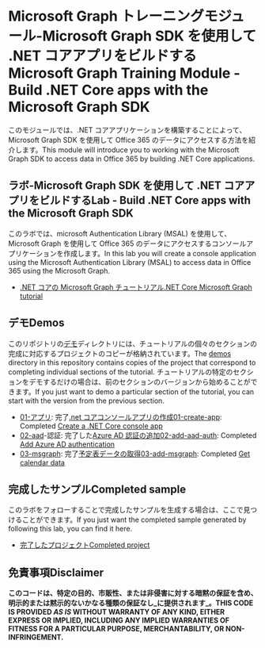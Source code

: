# <a name="microsoft-graph-training-module---build-net-core-apps-with-the-microsoft-graph-sdk"></a><span data-ttu-id="3ce29-101">Microsoft Graph トレーニングモジュール-Microsoft Graph SDK を使用して .NET コアアプリをビルドする</span><span class="sxs-lookup"><span data-stu-id="3ce29-101">Microsoft Graph Training Module - Build .NET Core apps with the Microsoft Graph SDK</span></span>

<span data-ttu-id="3ce29-102">このモジュールでは、.NET コアアプリケーションを構築することによって、Microsoft Graph SDK を使用して Office 365 のデータにアクセスする方法を紹介します。</span><span class="sxs-lookup"><span data-stu-id="3ce29-102">This module will introduce you to working with the Microsoft Graph SDK to access data in Office 365 by building .NET Core applications.</span></span>

## <a name="lab---build-net-core-apps-with-the-microsoft-graph-sdk"></a><span data-ttu-id="3ce29-103">ラボ-Microsoft Graph SDK を使用して .NET コアアプリをビルドする</span><span class="sxs-lookup"><span data-stu-id="3ce29-103">Lab - Build .NET Core apps with the Microsoft Graph SDK</span></span>

<span data-ttu-id="3ce29-104">このラボでは、microsoft Authentication Library (MSAL) を使用して、Microsoft Graph を使用して Office 365 のデータにアクセスするコンソールアプリケーションを作成します。</span><span class="sxs-lookup"><span data-stu-id="3ce29-104">In this lab you will create a console application using the Microsoft Authentication Library (MSAL) to access data in Office 365 using the Microsoft Graph.</span></span>

- [<span data-ttu-id="3ce29-105">.NET コアの Microsoft Graph チュートリアル</span><span class="sxs-lookup"><span data-stu-id="3ce29-105">.NET Core Microsoft Graph tutorial</span></span>](https://docs.microsoft.com/graph/tutorials/dotnet-core)

## <a name="demos"></a><span data-ttu-id="3ce29-106">デモ</span><span class="sxs-lookup"><span data-stu-id="3ce29-106">Demos</span></span>

<span data-ttu-id="3ce29-107">このリポジトリの[デモ](./demos)ディレクトリには、チュートリアルの個々のセクションの完成に対応するプロジェクトのコピーが格納されています。</span><span class="sxs-lookup"><span data-stu-id="3ce29-107">The [demos](./demos) directory in this repository contains copies of the project that correspond to completing individual sections of the tutorial.</span></span> <span data-ttu-id="3ce29-108">チュートリアルの特定のセクションをデモするだけの場合は、前のセクションのバージョンから始めることができます。</span><span class="sxs-lookup"><span data-stu-id="3ce29-108">If you just want to demo a particular section of the tutorial, you can start with the version from the previous section.</span></span>

- <span data-ttu-id="3ce29-109">[01-アプリ](demos/01-create-app): 完了[.net コアコンソールアプリの作成](https://docs.microsoft.com/graph/tutorials/dotnet-core?tutorial-step=1)</span><span class="sxs-lookup"><span data-stu-id="3ce29-109">[01-create-app](demos/01-create-app): Completed [Create a .NET Core console app](https://docs.microsoft.com/graph/tutorials/dotnet-core?tutorial-step=1)</span></span>
- <span data-ttu-id="3ce29-110">[02-aad](demos/02-add-aad-auth)-認証: 完了した[Azure AD 認証の追加](https://docs.microsoft.com/graph/tutorials/dotnet-core?tutorial-step=3)</span><span class="sxs-lookup"><span data-stu-id="3ce29-110">[02-add-aad-auth](demos/02-add-aad-auth): Completed [Add Azure AD authentication](https://docs.microsoft.com/graph/tutorials/dotnet-core?tutorial-step=3)</span></span>
- <span data-ttu-id="3ce29-111">[03-msgraph](demos/03-add-msgraph): 完了[予定表データの取得](https://docs.microsoft.com/graph/tutorials/dotnet-core?tutorial-step=4)</span><span class="sxs-lookup"><span data-stu-id="3ce29-111">[03-add-msgraph](demos/03-add-msgraph): Completed [Get calendar data](https://docs.microsoft.com/graph/tutorials/dotnet-core?tutorial-step=4)</span></span>

## <a name="completed-sample"></a><span data-ttu-id="3ce29-112">完成したサンプル</span><span class="sxs-lookup"><span data-stu-id="3ce29-112">Completed sample</span></span>

<span data-ttu-id="3ce29-113">このラボをフォローすることで完成したサンプルを生成する場合は、ここで見つけることができます。</span><span class="sxs-lookup"><span data-stu-id="3ce29-113">If you just want the completed sample generated by following this lab, you can find it here.</span></span>

- [<span data-ttu-id="3ce29-114">完了したプロジェクト</span><span class="sxs-lookup"><span data-stu-id="3ce29-114">Completed project</span></span>](demos/03-add-msgraph)

## <a name="disclaimer"></a><span data-ttu-id="3ce29-115">免責事項</span><span class="sxs-lookup"><span data-stu-id="3ce29-115">Disclaimer</span></span>

<span data-ttu-id="3ce29-116">**このコードは、特定の目的、市販性、または非侵害に対する暗黙の保証を含め、明示的または黙示的ないかなる種類の保証なし_に提供されます_。**</span><span class="sxs-lookup"><span data-stu-id="3ce29-116">**THIS CODE IS PROVIDED _AS IS_ WITHOUT WARRANTY OF ANY KIND, EITHER EXPRESS OR IMPLIED, INCLUDING ANY IMPLIED WARRANTIES OF FITNESS FOR A PARTICULAR PURPOSE, MERCHANTABILITY, OR NON-INFRINGEMENT.**</span></span>
